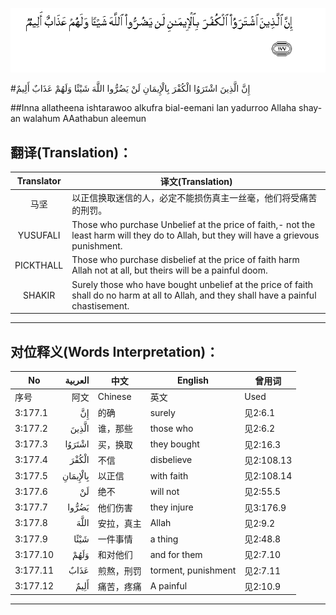 ![003:177](images/003_177.gif)

#إِنَّ الَّذِينَ اشْتَرَوُا الْكُفْرَ بِالْإِيمَانِ لَنْ يَضُرُّوا اللَّهَ شَيْئًا وَلَهُمْ عَذَابٌ أَلِيمٌ 

##Inna allatheena ishtarawoo alkufra bial-eemani lan yadurroo Allaha shay-an walahum AAathabun aleemun 

## 翻译(Translation)：

| Translator | 译文(Translation)                                            |
| :--------: | ------------------------------------------------------------ |
|    马坚    | 以正信换取迷信的人，必定不能损伤真主一丝毫，他们将受痛苦的刑罚。 |
|  YUSUFALI  | Those who purchase Unbelief at the price of faith,- not the least harm will they do to Allah, but they will have a grievous punishment. |
| PICKTHALL  | Those who purchase disbelief at the price of faith harm Allah not at all, but theirs will be a painful doom. |
|   SHAKIR   | Surely those who have bought unbelief at the price of faith shall do no harm at all to Allah, and they shall have a painful chastisement. |

---

## 对位释义(Words Interpretation)：

| No   | العربية | 中文    | English | 曾用词 |
| ---- | ------: | ------- | ------- | ------ |
| 序号 |    阿文 | Chinese | 英文    | Used   |
| 3:177.1  | إِنَّ       | 的确       | surely              | 见2:6.1    |
| 3:177.2  | الَّذِينَ    | 谁，那些   | those who           | 见2:6.2    |
| 3:177.3  | اشْتَرَوُا   | 买，换取   | they bought         | 见2:16.3   |
| 3:177.4  | الْكُفْرَ    | 不信       | disbelieve          | 见2:108.13 |
| 3:177.5  | بِالْإِيمَانِ | 以正信     | with faith          | 见2:108.14 |
| 3:177.6  | لَنْ       | 绝不       | will not            | 见2:55.5   |
| 3:177.7  | يَضُرُّوا    | 他们伤害   | they injure         | 见3:176.9  |
| 3:177.8  | اللَّهَ     | 安拉，真主 | Allah               | 见2:9.2 |
| 3:177.9  | شَيْئًا     | 一件事情   | a thing             | 见2:48.8   |
| 3:177.10 | وَلَهُمْ     | 和对他们   | and for them        | 见2:7.10   |
| 3:177.11 | عَذَابٌ     | 煎熬，刑罚 | torment, punishment | 见2:7.11   |
| 3:177.12 | أَلِيمٌ     | 痛苦，疼痛 | A painful           | 见2:10.9   |

---
